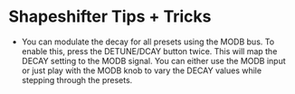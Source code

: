 Shapeshifter Tips + Tricks
==========================

- You can modulate the decay for all presets using the MODB bus. To enable this, press the DETUNE/DCAY button twice. 
  This will map the DECAY setting to the MODB signal. You can either use the MODB input or just play with the MODB 
  knob to vary the DECAY values while stepping through the presets.
